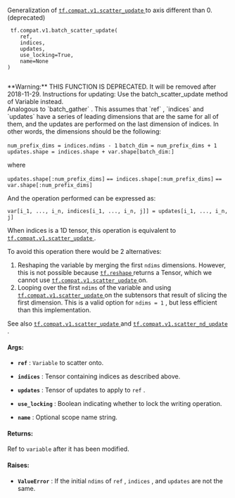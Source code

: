 Generalization of [ `tf.compat.v1.scatter_update` ](https://tensorflow.google.cn/api_docs/python/tf/compat/v1/scatter_update) to axis different than 0. (deprecated)



```
 tf.compat.v1.batch_scatter_update(
    ref,
    indices,
    updates,
    use_locking=True,
    name=None
)
 
```


<aside class="warning">**Warning:**  THIS FUNCTION IS DEPRECATED. It will be removed after 2018-11-29.
Instructions for updating:
Use the batch_scatter_update method of Variable instead.</aside>
Analogous to  `batch_gather` . This assumes that  `ref` ,  `indices`  and  `updates` 
have a series of leading dimensions that are the same for all of them, and the
updates are performed on the last dimension of indices. In other words, the
dimensions should be the following:

 `num_prefix_dims = indices.ndims - 1` 
 `batch_dim = num_prefix_dims + 1` 
 `updates.shape = indices.shape + var.shape[batch_dim:]` 

where

 `updates.shape[:num_prefix_dims]` 
 `== indices.shape[:num_prefix_dims]` 
 `== var.shape[:num_prefix_dims]` 

And the operation performed can be expressed as:

 `var[i_1, ..., i_n, indices[i_1, ..., i_n, j]] = updates[i_1, ..., i_n, j]` 

When indices is a 1D tensor, this operation is equivalent to
[ `tf.compat.v1.scatter_update` ](https://tensorflow.google.cn/api_docs/python/tf/compat/v1/scatter_update).

To avoid this operation there would be 2 alternatives:
1) Reshaping the variable by merging the first  `ndims`  dimensions. However,
   this is not possible because [ `tf.reshape` ](https://tensorflow.google.cn/api_docs/python/tf/reshape) returns a Tensor, which we
   cannot use [ `tf.compat.v1.scatter_update` ](https://tensorflow.google.cn/api_docs/python/tf/compat/v1/scatter_update) on.
2) Looping over the first  `ndims`  of the variable and using
   [ `tf.compat.v1.scatter_update` ](https://tensorflow.google.cn/api_docs/python/tf/compat/v1/scatter_update) on the subtensors that result of slicing the
   first
   dimension. This is a valid option for  `ndims = 1` , but less efficient than
   this implementation.

See also [ `tf.compat.v1.scatter_update` ](https://tensorflow.google.cn/api_docs/python/tf/compat/v1/scatter_update) and [ `tf.compat.v1.scatter_nd_update` ](https://tensorflow.google.cn/api_docs/python/tf/compat/v1/scatter_nd_update).



#### Args:

- **`ref`** :  `Variable`  to scatter onto.

- **`indices`** : Tensor containing indices as described above.

- **`updates`** : Tensor of updates to apply to  `ref` .

- **`use_locking`** : Boolean indicating whether to lock the writing operation.

- **`name`** : Optional scope name string.



#### Returns:
Ref to  `variable`  after it has been modified.



#### Raises:

- **`ValueError`** : If the initial  `ndims`  of  `ref` ,  `indices` , and  `updates`  are
not the same.

